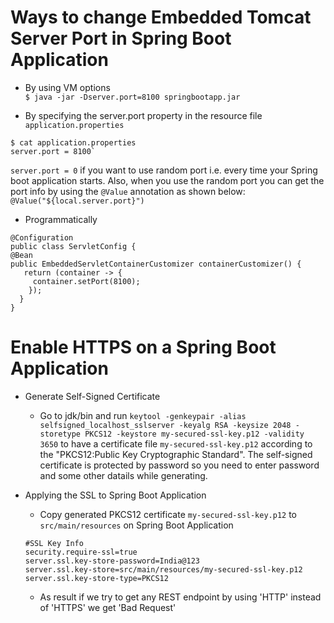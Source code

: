# Ways to change Embedded Tomcat Server Port in Spring Boot Application

- By using VM options <BR/>`$ java -jar -Dserver.port=8100 springbootapp.jar`

- By specifying the server.port property in the resource file `application.properties`<BR/>

```
$ cat application.properties
server.port = 8100`
```

`server.port = 0` if you want to use random port i.e. every time your Spring boot application starts.
Also, when you use the random port you can get the port info by using the `@Value` annotation as shown below:
`@Value("${local.server.port}")`

- Programmatically

```
@Configuration
public class ServletConfig {
@Bean
public EmbeddedServletContainerCustomizer containerCustomizer() {
   return (container -> {
     container.setPort(8100);
    });
  }
}
```

# Enable HTTPS on a Spring Boot Application

- Generate Self-Signed Certificate

  - Go to jdk/bin and run `keytool -genkeypair -alias selfsigned_localhost_sslserver -keyalg RSA -keysize 2048 -storetype PKCS12 -keystore my-secured-ssl-key.p12 -validity 3650` to have a certificate file `my-secured-ssl-key.p12` according to the "PKCS12:Public Key Cryptographic Standard". The self-signed certificate is protected by password so you need to enter password and some other datails while generating.

- Applying the SSL to Spring Boot Application

  - Copy generated PKCS12 certificate `my-secured-ssl-key.p12` to `src/main/resources` on Spring Boot Application

  ```
  #SSL Key Info
  security.require-ssl=true
  server.ssl.key-store-password=India@123
  server.ssl.key-store=src/main/resources/my-secured-ssl-key.p12
  server.ssl.key-store-type=PKCS12
  ```

  - As result if we try to get any REST endpoint by using 'HTTP' instead of 'HTTPS' we get 'Bad Request'
